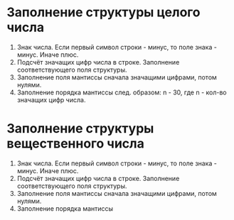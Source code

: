 # Заполнение структуры целого числа

1) Знак числа. Если первый символ строки - минус, то поле знака - минус. Иначе плюс.
2) Подсчёт значащих цифр числа в строке. Заполнение соответствующего поля структуры.
3) Заполнение поля мантиссы сначала значащими цифрами, потом нулями.
4) Заполнение порядка мантиссы след. образом: n - 30, где n - кол-во значащих цифр числа.

# Заполнение структуры вещественного числа

1) Знак числа. Если первый символ строки - минус, то поле знака - минус. Иначе плюс.
2) Подсчёт значащих цифр числа в строке. Заполнение соответствующего поля структуры.
3) Заполнение поля мантиссы сначала значащими цифрами, потом нулями.
4) Заполнение порядка мантиссы

